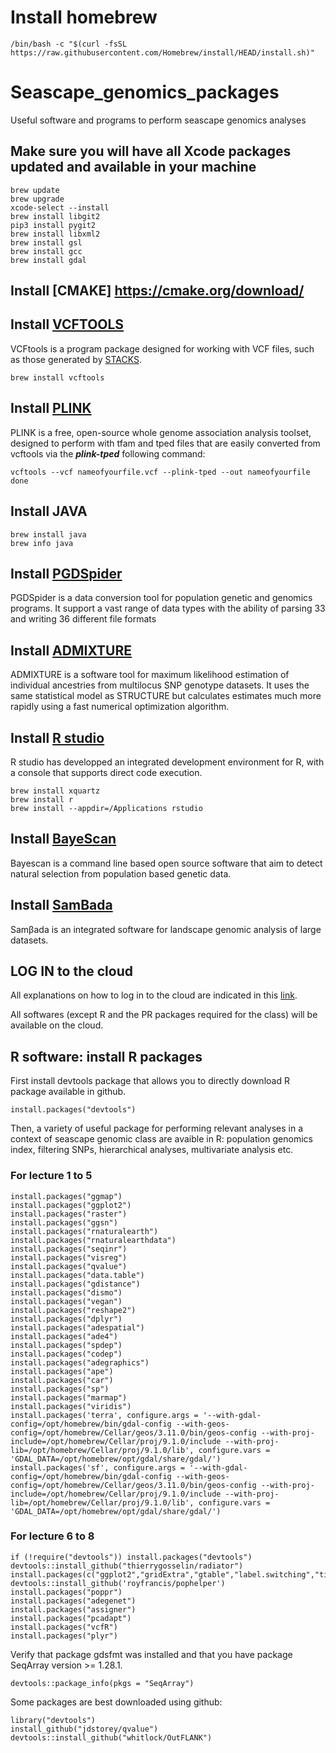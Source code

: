 # Install homebrew
```{r, engine = 'bash', eval = FALSE}
/bin/bash -c "$(curl -fsSL https://raw.githubusercontent.com/Homebrew/install/HEAD/install.sh)"
```

# Seascape_genomics_packages
Useful software and programs to perform seascape genomics analyses

## Make sure you will have all Xcode packages updated and available in your machine
```{r, engine = 'bash', eval = FALSE}
brew update
brew upgrade
xcode-select --install
brew install libgit2
pip3 install pygit2
brew install libxml2
brew install gsl 
brew install gcc
brew install gdal
```

## Install [CMAKE] https://cmake.org/download/

## Install [VCFTOOLS](http://vcftools.sourceforge.net/)
VCFtools is a program package designed for working with VCF files, such as those generated by [STACKS](http://catchenlab.life.illinois.edu/stacks/).
```{r, engine = 'bash', eval = FALSE}
brew install vcftools
```

## Install [PLINK](http://zzz.bwh.harvard.edu/plink/download.shtml)
PLINK is a free, open-source whole genome association analysis toolset, designed to perform with tfam and tped files that are easily converted from vcftools via the ***plink-tped*** following command:
```{r, engine = 'bash', eval = FALSE}
vcftools --vcf nameofyourfile.vcf --plink-tped --out nameofyourfile
done
```

## Install JAVA
```{r, engine = 'bash', eval = FALSE}
brew install java
brew info java
```

## Install [PGDSpider](http://www.cmpg.unibe.ch/software/PGDSpider/)
PGDSpider is a data conversion tool for population genetic and genomics programs. 
It support a vast range of data types with the ability of parsing 33 and writing 36 different file formats


## Install [ADMIXTURE](http://software.genetics.ucla.edu/admixture/)
ADMIXTURE is a software tool for maximum likelihood estimation of individual ancestries from multilocus SNP genotype datasets. It uses the same statistical model as STRUCTURE but calculates estimates much more rapidly using a fast numerical optimization algorithm.

## Install [R studio](https://www.rstudio.com/products/rstudio/download/)
R studio has developped an integrated development environment for R, with a console that supports direct code execution.

```{r, engine = 'bash', eval = FALSE}
brew install xquartz
brew install r
brew install --appdir=/Applications rstudio
```

## Install [BayeScan](http://cmpg.unibe.ch/software/BayeScan/download.html) 
Bayescan is a command line based open source software that aim to detect natural selection from population based genetic data.

## Install [SamBada](https://www.epfl.ch/labs/lasig/page-101934-en-html/sambada/)
Samβada is an integrated software for landscape genomic analysis of large datasets.

## LOG IN to the cloud 
All explanations on how to log in to the cloud are indicated in this [link](https://speciationgenomics.github.io/logging_on/).

All softwares (except R and the PR packages required for the class) will be available on the cloud.

## R software: install R packages 
First install devtools package that allows you to directly download R package available in github.
```{r}
install.packages("devtools")
```

Then, a variety of useful package for performing relevant analyses in a context of seascape genomic class are avaible in R: population genomics index, filtering SNPs, hierarchical analyses, multivariate analysis etc.

### For lecture 1 to 5

```{r}
install.packages("ggmap")
install.packages("ggplot2")
install.packages("raster")
install.packages("ggsn")
install.packages("rnaturalearth")
install.packages("rnaturalearthdata")
install.packages("seqinr")
install.packages("visreg")
install.packages("qvalue")
install.packages("data.table")
install.packages("gdistance")
install.packages("dismo")
install.packages("vegan")
install.packages("reshape2")
install.packages("dplyr")
install.packages("adespatial")
install.packages("ade4")
install.packages("spdep")
install.packages("codep")
install.packages("adegraphics")
install.packages("ape")
install.packages("car")
install.packages("sp")
install.packages("marmap")
install.packages("viridis") 
install.packages('terra', configure.args = '--with-gdal-config=/opt/homebrew/bin/gdal-config --with-geos-config=/opt/homebrew/Cellar/geos/3.11.0/bin/geos-config --with-proj-include=/opt/homebrew/Cellar/proj/9.1.0/include --with-proj-lib=/opt/homebrew/Cellar/proj/9.1.0/lib', configure.vars = 'GDAL_DATA=/opt/homebrew/opt/gdal/share/gdal/')
install.packages('sf', configure.args = '--with-gdal-config=/opt/homebrew/bin/gdal-config --with-geos-config=/opt/homebrew/Cellar/geos/3.11.0/bin/geos-config --with-proj-include=/opt/homebrew/Cellar/proj/9.1.0/include --with-proj-lib=/opt/homebrew/Cellar/proj/9.1.0/lib', configure.vars = 'GDAL_DATA=/opt/homebrew/opt/gdal/share/gdal/')
```

### For lecture 6 to 8
```{r}
if (!require("devtools")) install.packages("devtools")
devtools::install_github("thierrygosselin/radiator")
install.packages(c("ggplot2","gridExtra","gtable","label.switching","tidyr","devtools"),dependencies=T)
devtools::install_github('royfrancis/pophelper')
install.packages("poppr")
install.packages("adegenet")
install.packages("assigner")
install.packages("pcadapt")
install.packages("vcfR")
install.packages("plyr")
```

Verify that package gdsfmt was installed and that you have package SeqArray version >= 1.28.1.
```{r}
devtools::package_info(pkgs = "SeqArray")
```

Some packages are best downloaded using github:
```{r}
library("devtools")
install_github("jdstorey/qvalue")
devtools::install_github("whitlock/OutFLANK")
```
